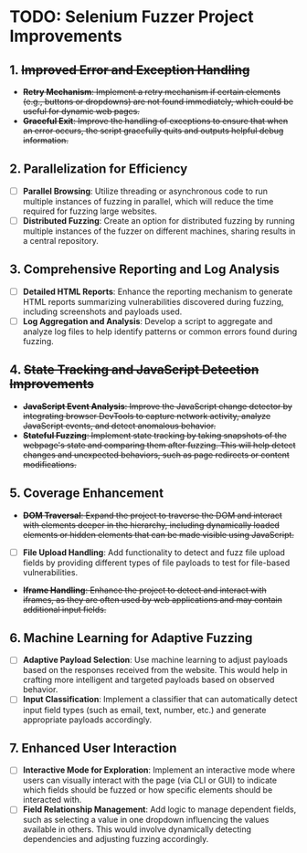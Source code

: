 # TODO: Selenium Fuzzer Project Improvements

## 1. ~~Improved Error and Exception Handling~~
- ~~**Retry Mechanism**: Implement a retry mechanism if certain elements (e.g., buttons or dropdowns) are not found immediately, which could be useful for dynamic web pages.~~
- ~~**Graceful Exit**: Improve the handling of exceptions to ensure that when an error occurs, the script gracefully quits and outputs helpful debug information.~~

## 2. Parallelization for Efficiency
- [ ] **Parallel Browsing**: Utilize threading or asynchronous code to run multiple instances of fuzzing in parallel, which will reduce the time required for fuzzing large websites.
- [ ] **Distributed Fuzzing**: Create an option for distributed fuzzing by running multiple instances of the fuzzer on different machines, sharing results in a central repository.

## 3. Comprehensive Reporting and Log Analysis
- [ ] **Detailed HTML Reports**: Enhance the reporting mechanism to generate HTML reports summarizing vulnerabilities discovered during fuzzing, including screenshots and payloads used.
- [ ] **Log Aggregation and Analysis**: Develop a script to aggregate and analyze log files to help identify patterns or common errors found during fuzzing.

## 4. ~~State Tracking and JavaScript Detection Improvements~~
- ~~**JavaScript Event Analysis**: Improve the JavaScript change detector by integrating browser DevTools to capture network activity, analyze JavaScript events, and detect anomalous behavior.~~
- ~~**Stateful Fuzzing**: Implement state tracking by taking snapshots of the webpage's state and comparing them after fuzzing. This will help detect changes and unexpected behaviors, such as page redirects or content modifications.~~

## 5. Coverage Enhancement
- ~~**DOM Traversal**: Expand the project to traverse the DOM and interact with elements deeper in the hierarchy, including dynamically loaded elements or hidden elements that can be made visible using JavaScript.~~
- [ ] **File Upload Handling**: Add functionality to detect and fuzz file upload fields by providing different types of file payloads to test for file-based vulnerabilities.
- ~~**Iframe Handling**: Enhance the project to detect and interact with iframes, as they are often used by web applications and may contain additional input fields.~~

## 6. Machine Learning for Adaptive Fuzzing
- [ ] **Adaptive Payload Selection**: Use machine learning to adjust payloads based on the responses received from the website. This would help in crafting more intelligent and targeted payloads based on observed behavior.
- [ ] **Input Classification**: Implement a classifier that can automatically detect input field types (such as email, text, number, etc.) and generate appropriate payloads accordingly.

## 7. Enhanced User Interaction
- [ ] **Interactive Mode for Exploration**: Implement an interactive mode where users can visually interact with the page (via CLI or GUI) to indicate which fields should be fuzzed or how specific elements should be interacted with.
- [ ] **Field Relationship Management**: Add logic to manage dependent fields, such as selecting a value in one dropdown influencing the values available in others. This would involve dynamically detecting dependencies and adjusting fuzzing accordingly.
